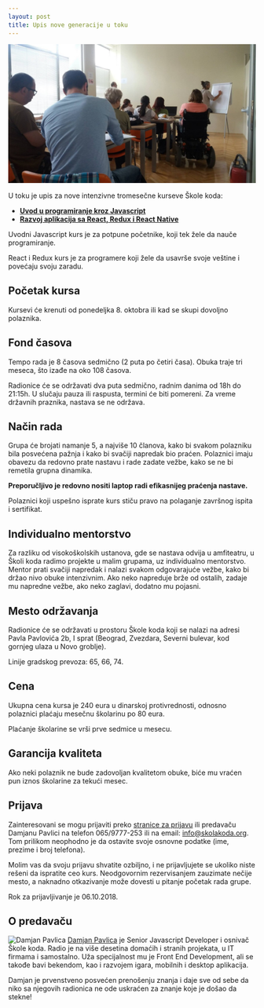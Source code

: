```yaml
---
layout: post
title: Upis nove generacije u toku
---
```


<img src="/images/skola/damjan-pavlica-predavanje.jpeg" alt="damjan pavlica predavanje" width="800">

U toku je upis za nove intenzivne tromesečne kurseve Škole koda:

- **[Uvod u programiranje kroz Javascript](/kursevi/ucimo-javascript/)**
- **[Razvoj aplikacija sa React, Redux i React Native](https://skolakoda.org/uvod-u-react/)**

Uvodni Javascript kurs je za potpune početnike, koji tek žele da nauče programiranje. 

React i Redux kurs je za programere koji žele da usavrše svoje veštine i povećaju svoju zaradu.

## Početak kursa

Kursevi će krenuti od ponedeljka 8. oktobra ili kad se skupi dovoljno polaznika. 

## Fond časova

Tempo rada je 8 časova sedmično (2 puta po četiri časa). Obuka traje tri meseca, što izađe na oko 108 časova.

Radionice će se održavati dva puta sedmično, radnim danima od 18h do 21:15h. U slučaju pauza ili raspusta, termini će biti pomereni. Za vreme državnih praznika, nastava se ne održava.

## Način rada

Grupa će brojati namanje 5, a najviše 10 članova, kako bi svakom polazniku bila posvećena pažnja i kako bi svačiji napredak bio praćen. Polaznici imaju obavezu da redovno prate nastavu i rade zadate vežbe, kako se ne bi remetila grupna dinamika. 

**Preporučljivo je redovno nositi laptop radi efikasnijeg praćenja nastave.**

Polaznici koji uspešno isprate kurs stiču pravo na polaganje završnog ispita i sertifikat.

## Individualno mentorstvo

Za razliku od visokoškolskih ustanova, gde se nastava odvija u amfiteatru, u Školi koda radimo projekte u malim grupama, uz individualno mentorstvo. Mentor prati svačiji napredak i nalazi svakom odgovarajuće vežbe, kako bi držao nivo obuke intenzivnim. Ako neko napreduje brže od ostalih, zadaje mu napredne vežbe, ako neko zaglavi, dodatno mu pojasni.

## Mesto održavanja

Radionice će se održavati u prostoru Škole koda koji se nalazi na adresi Pavla Pavlovića 2b, I sprat (Beograd, Zvezdara, Severni bulevar, kod gornjeg ulaza u Novo groblje).

Linije gradskog prevoza: 65, 66, 74.

## Cena

Ukupna cena kursa je 240 eura u dinarskoj protivrednosti, odnosno polaznici plaćaju mesečnu školarinu po 80 eura.

Plaćanje školarine se vrši prve sedmice u mesecu. 

## Garancija kvaliteta

Ako neki polaznik ne bude zadovoljan kvalitetom obuke, biće mu vraćen pun iznos školarine za tekući mesec. 

## Prijava

Zainteresovani se mogu prijaviti preko [stranice za prijavu](/kursevi/prijava) ili predavaču Damjanu Pavlici na telefon 065/9777-253 ili na email: info@skolakoda.org. Tom prilikom neophodno je da ostavite svoje osnovne podatke (ime, prezime i broj telefona). 

Molim vas da svoju prijavu shvatite ozbiljno, i ne prijavljujete se ukoliko niste rešeni da ispratite ceo kurs. Neodgovornim rezervisanjem zauzimate nečije mesto, a naknadno otkazivanje može dovesti u pitanje početak rada grupe. 

Rok za prijavljivanje je 06.10.2018.

<div class="predavac uokvireno">
  <h2>O predavaču</h2>
  <p><img class="author-img circle" src="/images/skola/damjan-mala.jpg" alt="Damjan Pavlica"> <a href="https://mudroljub.github.io/">Damjan Pavlica</a> je Senior Javascript Developer i osnivač Škole koda. Radio je na više desetina domaćih i stranih projekata, u IT firmama i samostalno. Uža specijalnost mu je Front End Development, ali se takođe bavi bekendom, kao i razvojem igara, mobilnih i desktop aplikacija.</p>

  <p>Damjan je prvenstveno posvećen prenošenju znanja i daje sve od sebe da niko sa njegovih radionica ne ode uskraćen za znanje koje je došao da stekne!</p>
</div>